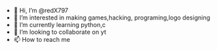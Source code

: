 - 👋 Hi, I’m @redX797
- 👀 I’m interested in making games,hacking, programing,logo designing
- 🌱 I’m currently learning python,c
- 💞️ I’m looking to collaborate on yt
- 📫 How to reach me 

<!---
redX797/redX797 is a ✨ special ✨ repository because its `README.md` (this file) appears on your GitHub profile.
You can click the Preview link to take a look at your changes.
--->
